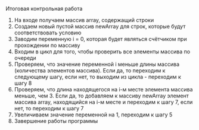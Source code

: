 Итоговая контрольная работа

1. На входе получаем массив array, содержащий строки
2. Создаем новый пустой массив newArray для строк, которые будут соответствовать условию
3. Заводим переменную i = 0, которая будет являться счётчиком при прохождении по массиву
4. Входим в цикл для того, чтобы проверить все элементы массива по очереди
5. Проверяем, что значение переменной i меньше длины массива (количества элементов массива). Если да, то переходим к следующему шагу, если нет, то выходим из цикла - переходим к шагу 8
6. Проверяем, что длина находящегося на i-м месте элемента массива меньше, чем 3. Если да, то добавляем к массиву newArray элемент массива array, находящийся на i-м месте и переходим к шагу 7, если нет, то переходим к шагу 7
7. Увеличиваем значение переменной на 1, переходим к шагу 5
8. Завершение работы программы

